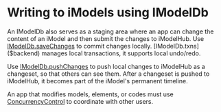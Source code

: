 # Writing to iModels using IModelDb

An IModelDb also serves as a staging area where an app can change the content of an iModel and then submit the changes to iModelHub. Use [IModelDb.saveChanges]($backend) to commit changes locally. [IModelDb.txns]($backend) manages local transactions,  it supports local undo/redo.

Use [IModelDb.pushChanges]($backend) to push local changes to iModelHub as a changeset, so that others can see them. After a changeset is pushed to iModelHub, it becomes part of the iModel's permanent timeline.

An app that modifies models, elements, or codes must use [ConcurrencyControl](./ConcurrencyControl.md) to coordinate with other users.
